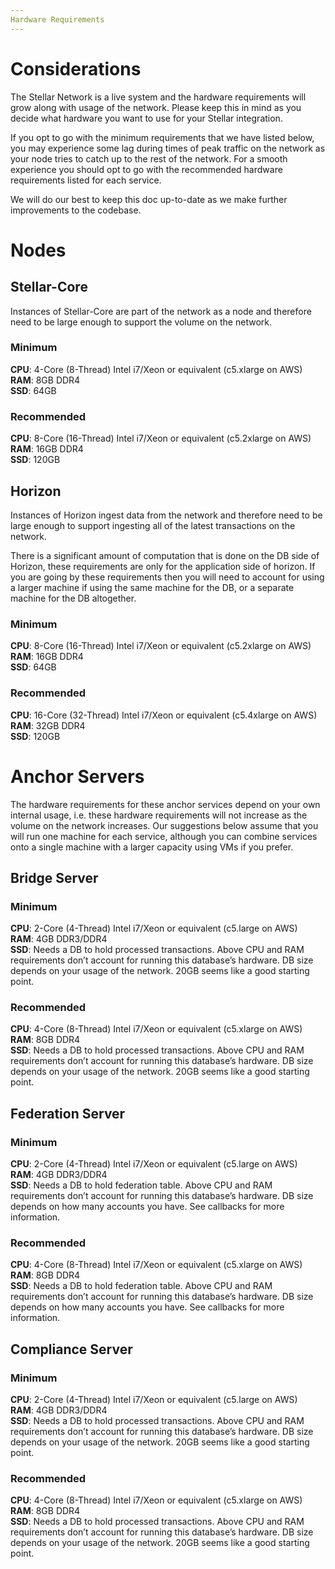 ```yaml
---
Hardware Requirements
---
```


# Considerations

The Stellar Network is a live system and the hardware requirements will grow along with usage of the network. Please keep this in mind as you decide what hardware you want to use for your Stellar integration.

If you opt to go with the minimum requirements that we have listed below, you may experience some lag during times of peak traffic on the network as your node tries to catch up to the rest of the network. For a smooth experience you should opt to go with the recommended hardware requirements listed for each service.

We will do our best to keep this doc up-to-date as we make further improvements to the codebase.

# Nodes

## Stellar-Core

Instances of Stellar-Core are part of the network as a node and therefore need to be large enough to support the volume on the network.

### Minimum
**CPU**: 4-Core (8-Thread) Intel i7/Xeon or equivalent (c5.xlarge on AWS)\
**RAM**: 8GB DDR4\
**SSD**: 64GB

### Recommended
**CPU**: 8-Core (16-Thread) Intel i7/Xeon or equivalent (c5.2xlarge on AWS)\
**RAM**: 16GB DDR4\
**SSD**: 120GB

## Horizon

Instances of Horizon ingest data from the network and therefore need to be large enough to support ingesting all of the latest transactions on the network.

There is a significant amount of computation that is done on the DB side of Horizon, these requirements are only for the application side of horizon. If you are going by these requirements then you will need to account for using a larger machine if using the same machine for the DB, or a separate machine for the DB altogether.

### Minimum
**CPU**: 8-Core (16-Thread) Intel i7/Xeon or equivalent (c5.2xlarge on AWS)\
**RAM**: 16GB DDR4\
**SSD**: 64GB

### Recommended
**CPU**: 16-Core (32-Thread) Intel i7/Xeon or equivalent (c5.4xlarge on AWS)\
**RAM**: 32GB DDR4\
**SSD**: 120GB

# Anchor Servers

The hardware requirements for these anchor services depend on your own internal usage, i.e. these hardware requirements will not increase as the volume on the network increases. Our suggestions below assume that you will run one machine for each service, although you can combine services onto a single machine with a larger capacity using VMs if you prefer.

## Bridge Server

### Minimum
**CPU**: 2-Core (4-Thread) Intel i7/Xeon or equivalent (c5.large on AWS)\
**RAM**: 4GB DDR3/DDR4\
**SSD**: Needs a DB to hold processed transactions. Above CPU and RAM requirements don’t account for running this database’s hardware. DB size depends on your usage of the network. 20GB seems like a good starting point.

### Recommended
**CPU**: 4-Core (8-Thread) Intel i7/Xeon or equivalent (c5.xlarge on AWS)\
**RAM**: 8GB DDR4\
**SSD**: Needs a DB to hold processed transactions. Above CPU and RAM requirements don’t account for running this database’s hardware. DB size depends on your usage of the network. 20GB seems like a good starting point.

## Federation Server

### Minimum
**CPU**: 2-Core (4-Thread) Intel i7/Xeon or equivalent (c5.large on AWS)\
**RAM**: 4GB DDR3/DDR4\
**SSD**: Needs a DB to hold federation table. Above CPU and RAM requirements don’t account for running this database’s hardware. DB size depends on how many accounts you have. See callbacks for more information.

### Recommended
**CPU**: 4-Core (8-Thread) Intel i7/Xeon or equivalent (c5.xlarge on AWS)\
**RAM**: 8GB DDR4\
**SSD**: Needs a DB to hold federation table. Above CPU and RAM requirements don’t account for running this database’s hardware. DB size depends on how many accounts you have. See callbacks for more information.

## Compliance Server

### Minimum
**CPU**: 2-Core (4-Thread) Intel i7/Xeon or equivalent (c5.large on AWS)\
**RAM**: 4GB DDR3/DDR4\
**SSD**: Needs a DB to hold processed transactions. Above CPU and RAM requirements don’t account for running this database’s hardware. DB size depends on your usage of the network. 20GB seems like a good starting point.

### Recommended
**CPU**: 4-Core (8-Thread) Intel i7/Xeon or equivalent (c5.xlarge on AWS)\
**RAM**: 8GB DDR4\
**SSD**: Needs a DB to hold processed transactions. Above CPU and RAM requirements don’t account for running this database’s hardware. DB size depends on your usage of the network. 20GB seems like a good starting point.
